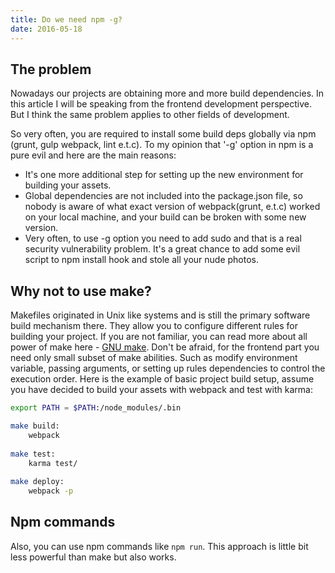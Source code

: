 ```yaml
---
title: Do we need npm -g?
date: 2016-05-18
---
```


## The problem
Nowadays our projects are obtaining more and more build dependencies.
In this article I will be speaking from the frontend development perspective.
But I think the same problem applies to other fields of development.

So very often, you are required to install some build deps globally via npm (grunt, gulp webpack, lint e.t.c). 
To my opinion that '-g' option in npm is a pure evil and here are the main reasons:

 * It's one more additional step for setting up the new environment for building your assets.
 * Global dependencies are not included into the package.json file, so nobody is aware of 
 what exact version of webpack(grunt, e.t.c) worked on your local machine, and your build can be broken 
 with some new version.
 * Very often, to use -g option you need to add sudo and that is a real security vulnerability problem.
 It's a great chance to add some evil script to npm install hook and stole all your nude photos.
 

## Why not to use make?
Makefiles originated in Unix like systems and is still the primary software build mechanism there.
They allow you to configure different rules for building your project.
If you are not familiar, you can read more about all power of make here - [GNU make](http://www.gnu.org/software/make/manual/make.html).
Don't be afraid, for the frontend part you need only small subset of make abilities. Such as modify environment variable,
passing arguments, or setting up rules dependencies to control the execution order.
Here is the example of basic project build setup, assume you have decided to build 
your assets with webpack and test with karma:

```bash
export PATH = $PATH:/node_modules/.bin

make build:
    webpack
    
make test:
    karma test/
    
make deploy:
    webpack -p
```

## Npm commands
Also, you can use npm commands like ```npm run```. This approach is little bit less
powerful than make but also works.
